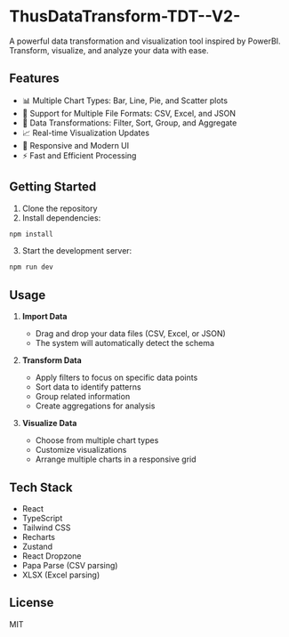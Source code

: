 # ThusDataTransform-TDT--V2-

A powerful data transformation and visualization tool inspired by PowerBI. Transform, visualize, and analyze your data with ease.

## Features

- 📊 Multiple Chart Types: Bar, Line, Pie, and Scatter plots
- 📁 Support for Multiple File Formats: CSV, Excel, and JSON
- 🔄 Data Transformations: Filter, Sort, Group, and Aggregate
- 📈 Real-time Visualization Updates
- 🎨 Responsive and Modern UI
- ⚡ Fast and Efficient Processing

## Getting Started

1. Clone the repository
2. Install dependencies:
```bash
npm install
```
3. Start the development server:
```bash
npm run dev
```

## Usage

1. **Import Data**
   - Drag and drop your data files (CSV, Excel, or JSON)
   - The system will automatically detect the schema

2. **Transform Data**
   - Apply filters to focus on specific data points
   - Sort data to identify patterns
   - Group related information
   - Create aggregations for analysis

3. **Visualize Data**
   - Choose from multiple chart types
   - Customize visualizations
   - Arrange multiple charts in a responsive grid

## Tech Stack

- React
- TypeScript
- Tailwind CSS
- Recharts
- Zustand
- React Dropzone
- Papa Parse (CSV parsing)
- XLSX (Excel parsing)

## License

MIT